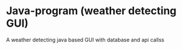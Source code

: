 # Java-program (weather detecting GUI)
 A weather detecting java based GUI with database and api callss

